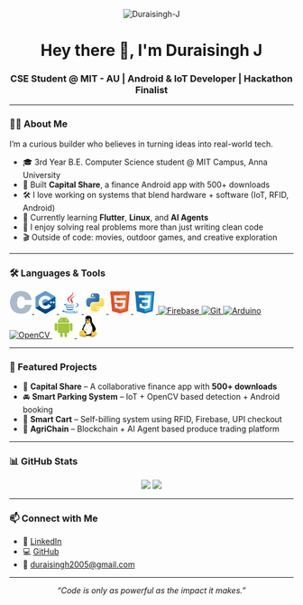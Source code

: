 <p align="center">
  <img src="https://komarev.com/ghpvc/?username=Duraisingh-J&label=Profile%20views&color=0e75b6&style=flat" alt="Duraisingh-J" />
</p>

<h1 align="center">Hey there 👋, I'm Duraisingh J</h1>
<h3 align="center">CSE Student @ MIT - AU | Android & IoT Developer | Hackathon Finalist</h3>

---

### 👨‍💻 About Me

I’m a curious builder who believes in turning ideas into real-world tech.

- 🎓 3rd Year B.E. Computer Science student @ MIT Campus, Anna University  
- 📱 Built **Capital Share**, a finance Android app with 500+ downloads  
- 🛠️ I love working on systems that blend hardware + software (IoT, RFID, Android)  
- 🚀 Currently learning **Flutter**, **Linux**, and **AI Agents**  
- 🧠 I enjoy solving real problems more than just writing clean code  
- 🎬 Outside of code: movies, outdoor games, and creative exploration

---

### 🛠️ Languages & Tools

<p align="left">
  <a href="https://en.wikipedia.org/wiki/C_(programming_language)" target="_blank" rel="noreferrer">
    <img src="https://raw.githubusercontent.com/devicons/devicon/master/icons/c/c-original.svg" alt="C" width="40" height="40"/>
  </a>
  <a href="https://isocpp.org/" target="_blank" rel="noreferrer">
    <img src="https://raw.githubusercontent.com/devicons/devicon/master/icons/cplusplus/cplusplus-original.svg" alt="C++" width="40" height="40"/>
  </a>
  <a href="https://www.java.com" target="_blank" rel="noreferrer">
    <img src="https://raw.githubusercontent.com/devicons/devicon/master/icons/java/java-original.svg" alt="Java" width="40" height="40"/>
  </a>
  <a href="https://www.python.org" target="_blank" rel="noreferrer">
    <img src="https://raw.githubusercontent.com/devicons/devicon/master/icons/python/python-original.svg" alt="Python" width="40" height="40"/>
  </a>
  <a href="https://developer.mozilla.org/en-US/docs/Web/HTML" target="_blank" rel="noreferrer">
    <img src="https://raw.githubusercontent.com/devicons/devicon/master/icons/html5/html5-original.svg" alt="HTML5" width="40" height="40"/>
  </a>
  <a href="https://developer.mozilla.org/en-US/docs/Web/CSS" target="_blank" rel="noreferrer">
    <img src="https://raw.githubusercontent.com/devicons/devicon/master/icons/css3/css3-original.svg" alt="CSS3" width="40" height="40"/>
  </a>
  <a href="https://firebase.google.com/" target="_blank" rel="noreferrer">
    <img src="https://www.vectorlogo.zone/logos/firebase/firebase-icon.svg" alt="Firebase" width="40" height="40"/>
  </a>
  <a href="https://git-scm.com/" target="_blank" rel="noreferrer">
    <img src="https://www.vectorlogo.zone/logos/git-scm/git-scm-icon.svg" alt="Git" width="40" height="40"/>
  </a>
  <a href="https://www.arduino.cc/" target="_blank" rel="noreferrer">
    <img src="https://cdn.worldvectorlogo.com/logos/arduino-1.svg" alt="Arduino" width="40" height="40"/>
  </a>
  <a href="https://opencv.org/" target="_blank" rel="noreferrer">
    <img src="https://www.vectorlogo.zone/logos/opencv/opencv-icon.svg" alt="OpenCV" width="40" height="40"/>
  </a>
  <a href="https://developer.android.com/" target="_blank" rel="noreferrer">
    <img src="https://raw.githubusercontent.com/devicons/devicon/master/icons/android/android-original.svg" alt="Android" width="40" height="40"/>
  </a>
  <a href="https://www.linux.org/" target="_blank" rel="noreferrer">
    <img src="https://raw.githubusercontent.com/devicons/devicon/master/icons/linux/linux-original.svg" alt="Linux" width="40" height="40"/>
  </a>
</p>

---

### 🚀 Featured Projects

- 📱 **Capital Share** – A collaborative finance app with **500+ downloads**  
- 🚘 **Smart Parking System** – IoT + OpenCV based detection + Android booking  
- 🛒 **Smart Cart** – Self-billing system using RFID, Firebase, UPI checkout  
- 🌾 **AgriChain** – Blockchain + AI Agent based produce trading platform

---

### 📊 GitHub Stats

<p align="center">
  <img src="https://github-readme-stats.vercel.app/api?username=Duraisingh-J&show_icons=true&theme=github_dark" height="150"/>
  <img src="https://github-readme-stats.vercel.app/api/top-langs/?username=Duraisingh-J&layout=compact&theme=github_dark" height="150"/>
</p>

---

### 📫 Connect with Me

- 🔗 [LinkedIn](https://linkedin.com/in/duraisingh-j-sept012005)
- 💻 [GitHub](https://github.com/Duraisingh-J)
- 📩 duraisingh2005@gmail.com

---

<p align="center"><i>“Code is only as powerful as the impact it makes.”</i></p>
